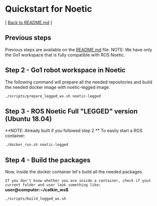 # Quickstart for Noetic
[ [Back to README.md](README.md) ]

## Previous steps
Previous steps are available on the [README.md](README.md) file.
NOTE: We have only the Go1 workspace that is fully compatible with ROS Noetic.

## Step 2 - Go1 robot workspace in Noetic

The following command will prepare all the needed repositories and build the needed docker image with noetic-legged image.
```bash
./scripts/prepare_legged_ws.sh noetic-legged
```

## Step 3 - ROS Noetic Full "LEGGED" version (Ubuntu 18.04)
**NOTE: Already built if you followed step 2 **
To easily start a ROS container:
```bash
./docker_run.sh noetic-legged
```

## Step 4 - Build the packages
Now, inside the docker container let's build all the needed packages.

```If you don't know whether you are inside a container, check if yout current folder and user look something like:``` **user@computer:~/catkin_ws$**

```bash
./scripts/build_legged_ws.sh
```
